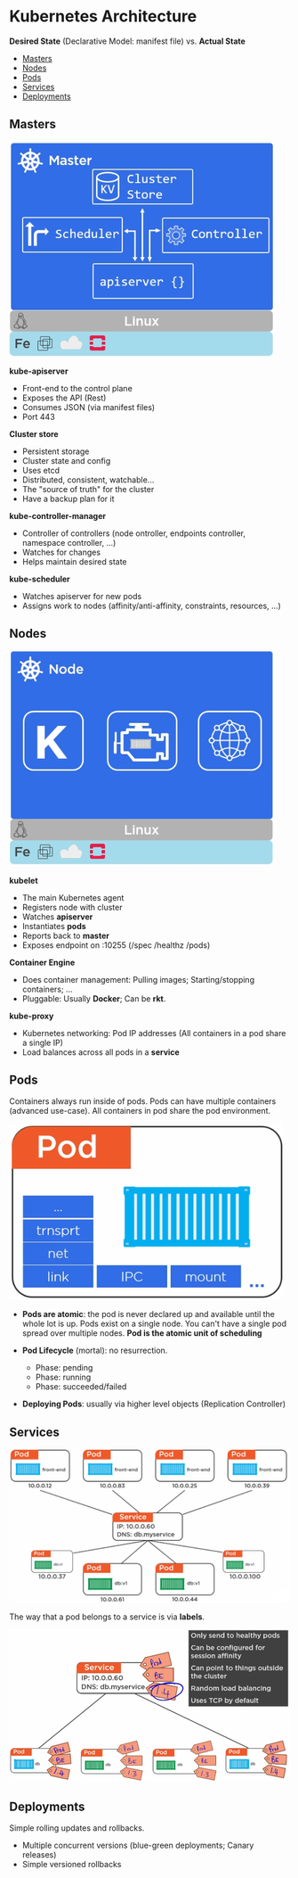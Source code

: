 # Kubernetes Architecture

**Desired State** (Declarative Model: manifest file) vs. **Actual State**

- [Masters](#Masters)
- [Nodes](#Nodes)
- [Pods](#Pods)
- [Services](#Services)
- [Deployments](#Deployments)

## Masters

![master](images/k8s_master.png)

**kube-apiserver**

- Front-end to the control plane
- Exposes the API (Rest)
- Consumes JSON (via manifest files)
- Port 443

**Cluster store**

- Persistent storage
- Cluster state and config
- Uses etcd
- Distributed, consistent, watchable...
- The "source of truth" for the cluster
- Have a backup plan for it

**kube-controller-manager**

- Controller of controllers (node ontroller, endpoints controller, namespace controller, ...)
- Watches for changes
- Helps maintain desired state

**kube-scheduler**

- Watches apiserver for new pods
- Assigns work to nodes (affinity/anti-affinity, constraints, resources, ...)

## Nodes

![node](images/k8s_node.png)

**kubelet**

- The main Kubernetes agent
- Registers node with cluster
- Watches **apiserver**
- Instantiates **pods**
- Reports back to **master**
- Exposes endpoint on :10255 (/spec /healthz /pods)

**Container Engine**

- Does container management: Pulling images; Starting/stopping containers; ...
- Pluggable: Usually **Docker**; Can be **rkt**.

**kube-proxy**

- Kubernetes networking: Pod IP addresses (All containers in a pod share a single IP)
- Load balances across all pods in a **service**

## Pods

Containers always run inside of pods. Pods can have multiple containers (advanced use-case). All containers in pod share the pod environment.

![pod](images/k8s_pod.png)

- **Pods are atomic**: the pod is never declared up and available until the whole lot is up. Pods exist on a single node. You can't have a single pod spread over multiple nodes. **Pod is the atomic unit of scheduling**

- **Pod Lifecycle** (mortal): no resurrection.
  - Phase: pending
  - Phase: running
  - Phase: succeeded/failed

- **Deploying Pods**: usually via higher level objects (Replication Controller)

## Services

![service](images/k8s_service.png)

The way that a pod belongs to a service is via **labels**.

![tag](images/k8s_tag.png)

## Deployments

Simple rolling updates and rollbacks.

- Multiple concurrent versions (blue-green deployments; Canary releases)
- Simple versioned rollbacks

























